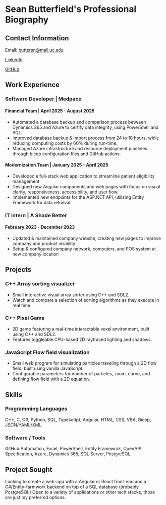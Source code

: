 # Sean Butterfield's Professional Biography

## Contact Information
Email: buttersn@mail.uc.edu

[LinkedIn](https://www.linkedin.com/in/seantbutterfield)

[GitHub](https://github.com/SeanButters)

## Work Experience
### Software Developer | Medpace
#### Financial Team | April 2025 - August 2025
- Automated a database backup and comparison process between Dynamics 365 and Azure to certify data integrity, using PowerShell and SQL.
- Improved database backup & import process from 24 to 10 hours, while reducing computing costs by 60% during run-time.
- Managed Azure infrastructure and resource deployment pipelines through bicep configuration files and GitHub actions.
#### Modernization Team | January 2025 - April 2025 
- Developed a full-stack web application to streamline patient eligibility management
- Designed new Angular components and web pages with focus on visual clarity, responsiveness, accessibility, and user flow.
- Implemented new endpoints for the ASP.NET API, utilizing Entity Framework for data retrieval.

### IT intern | A Shade Better
#### February 2023 - December 2023
- Updated & maintained company website, creating new pages to improve company and product visibility
- Setup & configured company network, computers, and POS system at new company location

## Projects
### C++ Array sorting visualizer
- Small interactive visual array sorter using C++ and SDL2.
- Watch and compare a selection of sorting algorithms as they execute in real time.

### C++ Pixel Game
- 2D game featuring a real-time interactable voxel environment, built using C++ and SDL2.
- Features toggleable CPU-based 2D raytraced lighting and shadows.

### JavaScript Flow field visualization
- Small web program for simulating particles traveling through a 2D flow field, built using vanilla JavaScript.
- Configurable parameters for number of particles, zoom, curve, and defining flow field with a 2D equation.

## Skills
### Programming Languages
C++, C, C#, Python, SQL, Typescript, Angular, HTML, CSS, VBA, Bicep, JSON/YAML/XML
### Software / Tools
GitHub Automation, Excel, PowerShell, Entity Framework, OpenAPI Specification, Azure, Dynamics 365, SQL Server, PostgreSQL

## Project Sought
Looking to create a web-app with a Angular or React front-end and a C#/Entity-farmwork backend on top of a SQL database (probably PostgreSQL)
Open to a variety of applications or other tech stacks, those are just my preferred options. 
